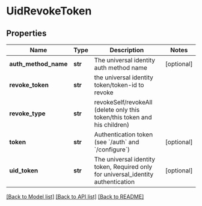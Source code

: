 # UidRevokeToken

## Properties
Name | Type | Description | Notes
------------ | ------------- | ------------- | -------------
**auth_method_name** | **str** | The universal identity auth method name | [optional] 
**revoke_token** | **str** | the universal identity token/token-id to revoke | 
**revoke_type** | **str** | revokeSelf/revokeAll (delete only this token/this token and his children) | 
**token** | **str** | Authentication token (see &#x60;/auth&#x60; and &#x60;/configure&#x60;) | [optional] 
**uid_token** | **str** | The universal identity token, Required only for universal_identity authentication | [optional] 

[[Back to Model list]](../README.md#documentation-for-models) [[Back to API list]](../README.md#documentation-for-api-endpoints) [[Back to README]](../README.md)


